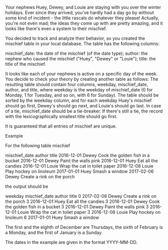 Your nephews Huey, Dewey, and Louie are staying with you over the winter holidays. Ever since they arrived, you've hardly had a day go by without some kind of incident - the little rascals do whatever they please! Actually, you're not even mad; the ideas they come up with are pretty amazing, and it looks like there's even a system to their mischief.

You decided to track and analyze their behavior, so you created the mischief table in your local database. The table has the following columns:

mischief_date: the date of the mischief (of the date type);
author: the nephew who caused the mischief ("Huey", "Dewey" or "Louie");
title: the title of the mischief.

It looks like each of your nephews is active on a specific day of the week. You decide to check your theory by creating another table as follows:
The resulting table should contain four columns, weekday, mischief_date, author, and title, where weekday is the weekday of mischief_date (0 for Monday, 1 for Tuesday, and so on, with 6 for Sunday). The table should be sorted by the weekday column, and for each weekday Huey's mischief should go first, Dewey's should go next, and Louie's should go last. In case of a tie, mischief_date should be a tie-breaker. If there's still a tie, the record with the lexicographically smallest title should go first.

It is guaranteed that all entries of mischief are unique.

Example

For the following table mischief

mischief_date	author	title
2016-12-01	    Dewey	Cook the golden fish in a bucket
2016-12-01	    Dewey	Paint the walls pink
2016-12-01	    Huey	Eat all the candies
2016-12-01	    Louie	Wrap the cat in toilet paper
2016-12-08	    Louie	Play hockey on linoleum
2017-01-01	    Huey	Smash a window
2017-02-06	    Dewey	Create a rink on the porch

the output should be

weekday	    mischief_date	author	title
0	        2017-02-06	    Dewey	Create a rink on the porch
3	        2016-12-01	    Huey	Eat all the candies
3	        2016-12-01	    Dewey	Cook the golden fish in a bucket
3	        2016-12-01	    Dewey	Paint the walls pink
3	        2016-12-01	    Louie	Wrap the cat in toilet paper
3	        2016-12-08	    Louie	Play hockey on linoleum
6	        2017-01-01	    Huey	Smash a window

The first and the eighth of December are Thursdays, the sixth of February is a Monday, and the first of January is a Sunday.

The dates in the example are given in the format YYYY-MM-DD.